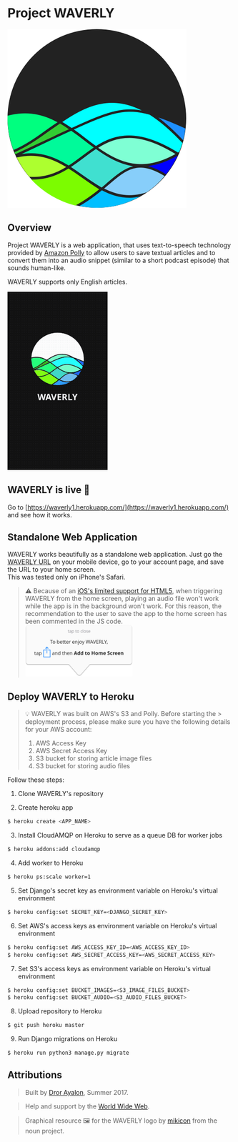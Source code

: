 # Project WAVERLY

![project WAVERLY](static/images/favicon.png)


## Overview
Project WAVERLY is a web application, that uses text-to-speech technology provided by [Amazon Polly](https://aws.amazon.com/polly/) to allow users to save textual articles and to convert them into an audio snippet (similar to a short podcast episode) that sounds human-like.

WAVERLY supports only English articles.

![WAVERLY app ios](static/images/waverly_gif.gif)

## WAVERLY is live 🙌
Go to [https://waverly1.herokuapp.com/](https://waverly1.herokuapp.com/) and see how it works.

## Standalone Web Application
WAVERLY works beautifully as a standalone web application. Just go the [WAVERLY URL](https://waverly1.herokuapp.com/) on your mobile device, go to your account page, and save the URL to your home screen.  
This was tested only on iPhone's Safari.

> ⚠️ Because of an [iOS's limited support for HTML5](http://debuggerdotbreak.judahgabriel.com/2016/12/13/its-almost-2017-and-html5-audio-is-still-broken-on-ios/), when triggering WAVERLY from the home screen, playing an audio file won't work while the app is in the background won't work. For this reason, the recommendation to the user to save the app to the home screen has been commented in the JS code.</br><img src="static/images/homescreen.png" width="240"/>


## Deploy WAVERLY to Heroku
> 💡 WAVERLY was built on AWS's S3 and Polly. Before starting the > deployment process, please make sure you have the following details for your AWS account:
>  1. AWS Access Key
>  1. AWS Secret Access Key
>  1. S3 bucket for storing article image files
>  1. S3 bucket for storing audio files

Follow these steps:

1. Clone WAVERLY's repository

2. Create heroku app
```bash
$ heroku create <APP_NAME>
```

3. Install CloudAMQP on Heroku to serve as a queue DB for worker jobs
```bash
$ heroku addons:add cloudamqp
```

4. Add worker to Heroku
```bash
$ heroku ps:scale worker=1
```

5. Set Django's secret key as environment variable on Heroku's virtual environment
```bash
$ heroku config:set SECRET_KEY=<DJANGO_SECRET_KEY>
```

6. Set AWS's access keys as environment variable on Heroku's virtual environment
```bash
$ heroku config:set AWS_ACCESS_KEY_ID=<AWS_ACCESS_KEY_ID>
$ heroku config:set AWS_SECRET_ACCESS_KEY=<AWS_SECRET_ACCESS_KEY>
```

7. Set S3's access keys as environment variable on Heroku's virtual environment
```bash
$ heroku config:set BUCKET_IMAGES=<S3_IMAGE_FILES_BUCKET>
$ heroku config:set BUCKET_AUDIO=<S3_AUDIO_FILES_BUCKET>
```

8. Upload repository to Heroku
```bash
$ git push heroku master
```

9. Run Django migrations on Heroku
```bash
$ heroku run python3 manage.py migrate
```

## Attributions
> Built by [Dror Ayalon](https://twitter.com/drorayalon), Summer 2017.  

> Help and support by the [World Wide Web](https://www.youtube.com/watch?v=nZEw_6Y0hhU).

> Graphical resource 🖼 for the WAVERLY logo by [mikicon](https://thenounproject.com/mikicon/collection/siri/) from the noun project.
